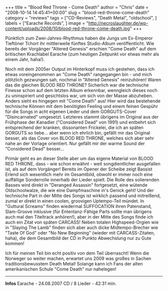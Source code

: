 +++
title = "Blood Red Throne - Come Death"
author = "Chris"
date = "2008-10-14 14:45:41+00:00"
slug = "blood-red-throne-come-death"
category = "reviews"
tags = ["CD-Reviews", "Death Metal", "oldschool", ]
labels = ["Earache Records", ]
image = "http://necroslaughter.de/wp-content/uploads/2008/10/blood-red-throne-come-death.jpg"
+++


Pünktlich zum Zwei-Jahres-Rhythmus haben die Jungs um Ex-Emperor Tieftöner Tchort ihr mittlerweile fünftes Studio-Album veröffentlicht. Wie bereits der Vorgänger "Altered Genesis" erschien "Come Death" auf dem britischen Krachlabel Earache (zum heutigen Zeitpunkt vor etwas mehr als einem Jahr, haha!).

Noch mit dem 2005er Output im Hinterkopf muss ich gestehen, dass ich etwas voreingenommen an "Come Death" rangegangen bin - und mich plötzlich gezwungen sah, nochmal in "Altered Genesis" reinzuhören! Waren das die gleichen BLOOD RED THRONE? Sicherlich war die technische Finesse schon auf dem letzten Album erkennbar, wenngleich dieses noch zu uninspiriert und gesichtslos war, um sich von der Masse abzuheben.
Anders sieht es hingegen mit "Come Death" aus! Hier wird das bestehende technische Können mit dem benötigten Feeling und einem feinen Gespühr für die Songs in acht eigenen Lieder und dem GORGUTS-Cover "Disincarnated" umgesetzt. Letzteres stammt übrigens im Original aus der Frühphase der Kanadier ("Considered Dead" von 1991) und entbehrt sich entsprechend der kranken, dissonanten Frickelei, die ich an späten GORGUTS so liebe... aber wenn ich ehrlich bin, gefällt mir das Original besser, als das Cover von BLOOD RED THRONE, welches sich aber sehr nahe an der Vorlage orientiert. Nur gefällt mir der warme Sound der "Considered Dead" besser...

Primär geht es an dieser Stelle aber um das eigene Material von BLOOD RED THRONE, dass - wie schon erwähnt - weit songdientlicher ausgefallen ist, als auf dem Vorgänger! Bereits im Opener der Scheibe zeigt Bassist Erlend sich wesentlich mehr im Gesamtbild, obwohl er immer noch eine auffällige Sonderrolle innerhalb der Lieder spielt. Die Rolle des solierenden Basses wird direkt in "Deranged Assassin" fortgesetzt, eine wütende Oldschoolwalze, die wie eine Dampfmaschine in's Genick geht! Und der technische Part in der Mitte des Songs ist wirklich passend und mitreißend, zumal er direkt in einen coolen, groovigen Uptempo-Teil mündet.
In "Guttural Screams" finden wiedermal SUFFOCATION ihren Patenstand, Slam-Groove inklusive (für Ententanz-Fähige Parts sollte man übrigens auch mal den Titeltrack anhören!), aber in der Mitte des Songs finde ich auch ein Zitat von späten CARCASS! Neben totalen Highspeed-Orgien wie in "Slaying The Lamb" finden sich aber auch dicke Midtempo-Brecher wie "Taste Of God" oder "No New Beginning" (wieder mit CARCASS-Zitaten, haha), die dem Gesamtbild der CD in Punkto Abwechslung nur zu Gute kommen!

Ich für meinen Teil bin echt positiv von dem Teil überrascht! Wenn die Norweger so weiter machen, erwartet uns 2009 was großes in Sachen traditionsbewusstem Death Metal! Solange kann ich Fans der alten amerikanischen Schule "Come Death" nur nahelegen!




---
**Infos**
Earache - 24.08.2007
CD / 8 Lieder - 42:31 min.
